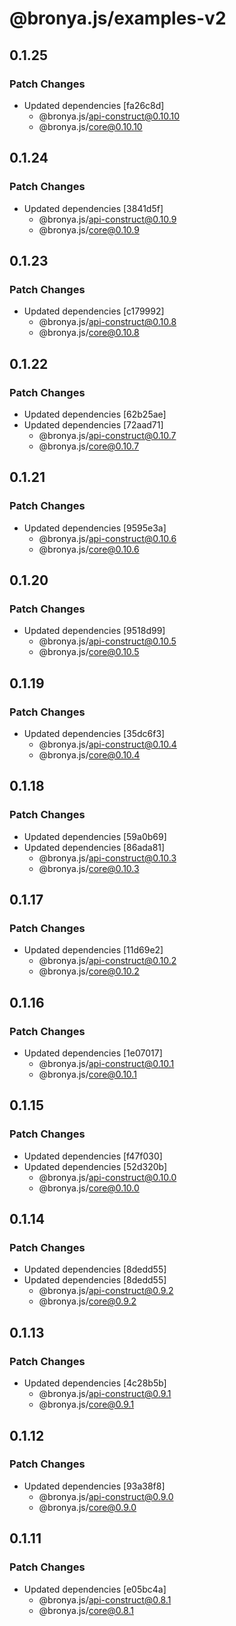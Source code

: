 # @bronya.js/examples-v2

## 0.1.25

### Patch Changes

- Updated dependencies [fa26c8d]
  - @bronya.js/api-construct@0.10.10
  - @bronya.js/core@0.10.10

## 0.1.24

### Patch Changes

- Updated dependencies [3841d5f]
  - @bronya.js/api-construct@0.10.9
  - @bronya.js/core@0.10.9

## 0.1.23

### Patch Changes

- Updated dependencies [c179992]
  - @bronya.js/api-construct@0.10.8
  - @bronya.js/core@0.10.8

## 0.1.22

### Patch Changes

- Updated dependencies [62b25ae]
- Updated dependencies [72aad71]
  - @bronya.js/api-construct@0.10.7
  - @bronya.js/core@0.10.7

## 0.1.21

### Patch Changes

- Updated dependencies [9595e3a]
  - @bronya.js/api-construct@0.10.6
  - @bronya.js/core@0.10.6

## 0.1.20

### Patch Changes

- Updated dependencies [9518d99]
  - @bronya.js/api-construct@0.10.5
  - @bronya.js/core@0.10.5

## 0.1.19

### Patch Changes

- Updated dependencies [35dc6f3]
  - @bronya.js/api-construct@0.10.4
  - @bronya.js/core@0.10.4

## 0.1.18

### Patch Changes

- Updated dependencies [59a0b69]
- Updated dependencies [86ada81]
  - @bronya.js/api-construct@0.10.3
  - @bronya.js/core@0.10.3

## 0.1.17

### Patch Changes

- Updated dependencies [11d69e2]
  - @bronya.js/api-construct@0.10.2
  - @bronya.js/core@0.10.2

## 0.1.16

### Patch Changes

- Updated dependencies [1e07017]
  - @bronya.js/api-construct@0.10.1
  - @bronya.js/core@0.10.1

## 0.1.15

### Patch Changes

- Updated dependencies [f47f030]
- Updated dependencies [52d320b]
  - @bronya.js/api-construct@0.10.0
  - @bronya.js/core@0.10.0

## 0.1.14

### Patch Changes

- Updated dependencies [8dedd55]
- Updated dependencies [8dedd55]
  - @bronya.js/api-construct@0.9.2
  - @bronya.js/core@0.9.2

## 0.1.13

### Patch Changes

- Updated dependencies [4c28b5b]
  - @bronya.js/api-construct@0.9.1
  - @bronya.js/core@0.9.1

## 0.1.12

### Patch Changes

- Updated dependencies [93a38f8]
  - @bronya.js/api-construct@0.9.0
  - @bronya.js/core@0.9.0

## 0.1.11

### Patch Changes

- Updated dependencies [e05bc4a]
  - @bronya.js/api-construct@0.8.1
  - @bronya.js/core@0.8.1
